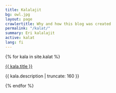 ```yaml
---
title: Kalalajit
bg: owl.jpg
layout: page
crawlertitle: Why and how this blog was created
permalink: "/kalat/"
summary: Eri kalalajit
active: kalat
lang: fi
---
```



{% for kala in site.kalat %}

<a href="{{ kala.url | prepend: site.baseurl }}">
        {{ kala.title }}
</a>

<p class="post-excerpt">{{ kala.description | truncate: 160 }}</p>

{% endfor %}      

